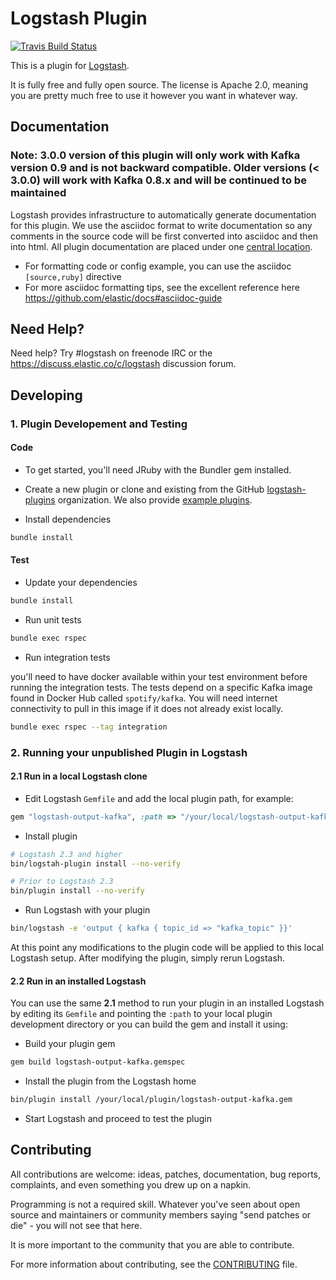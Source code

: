# Logstash Plugin

[![Travis Build Status](https://travis-ci.org/logstash-plugins/logstash-output-kafka.svg)](https://travis-ci.org/logstash-plugins/logstash-output-kafka)

This is a plugin for [Logstash](https://github.com/elastic/logstash).

It is fully free and fully open source. The license is Apache 2.0, meaning you are pretty much free to use it however you want in whatever way.

## Documentation

### Note: 3.0.0 version of this plugin will only work with Kafka version 0.9 and is not backward compatible. Older versions (< 3.0.0) will work with Kafka 0.8.x and will be continued to be maintained

Logstash provides infrastructure to automatically generate documentation for this plugin. We use the asciidoc format to write documentation so any comments in the source code will be first converted into asciidoc and then into html. All plugin documentation are placed under one [central location](http://www.elastic.co/guide/en/logstash/current/).

- For formatting code or config example, you can use the asciidoc `[source,ruby]` directive
- For more asciidoc formatting tips, see the excellent reference here https://github.com/elastic/docs#asciidoc-guide

## Need Help?

Need help? Try #logstash on freenode IRC or the https://discuss.elastic.co/c/logstash discussion forum.

## Developing

### 1. Plugin Developement and Testing

#### Code
- To get started, you'll need JRuby with the Bundler gem installed.

- Create a new plugin or clone and existing from the GitHub [logstash-plugins](https://github.com/logstash-plugins) organization. We also provide [example plugins](https://github.com/logstash-plugins?query=example).

- Install dependencies

```sh
bundle install
```

#### Test

- Update your dependencies

```sh
bundle install
```

- Run unit tests

```sh
bundle exec rspec
```

- Run integration tests

you'll need to have docker available within your test environment before 
running the integration tests. The tests depend on a specific Kafka image 
found in Docker Hub called `spotify/kafka`. You will need internet connectivity
to pull in this image if it does not already exist locally.

```sh
bundle exec rspec --tag integration
```

### 2. Running your unpublished Plugin in Logstash

#### 2.1 Run in a local Logstash clone

- Edit Logstash `Gemfile` and add the local plugin path, for example:
```ruby
gem "logstash-output-kafka", :path => "/your/local/logstash-output-kafka"
```
- Install plugin
```sh
# Logstash 2.3 and higher
bin/logstah-plugin install --no-verify

# Prior to Logstash 2.3
bin/plugin install --no-verify

```
- Run Logstash with your plugin
```sh
bin/logstash -e 'output { kafka { topic_id => "kafka_topic" }}'
```
At this point any modifications to the plugin code will be applied to this local Logstash setup. After modifying the plugin, simply rerun Logstash.

#### 2.2 Run in an installed Logstash

You can use the same **2.1** method to run your plugin in an installed Logstash by editing its `Gemfile` and pointing the `:path` to your local plugin development directory or you can build the gem and install it using:

- Build your plugin gem
```sh
gem build logstash-output-kafka.gemspec
```
- Install the plugin from the Logstash home
```sh
bin/plugin install /your/local/plugin/logstash-output-kafka.gem
```
- Start Logstash and proceed to test the plugin

## Contributing

All contributions are welcome: ideas, patches, documentation, bug reports, complaints, and even something you drew up on a napkin.

Programming is not a required skill. Whatever you've seen about open source and maintainers or community members  saying "send patches or die" - you will not see that here.

It is more important to the community that you are able to contribute.

For more information about contributing, see the [CONTRIBUTING](https://github.com/elastic/logstash/blob/master/CONTRIBUTING.md) file.
